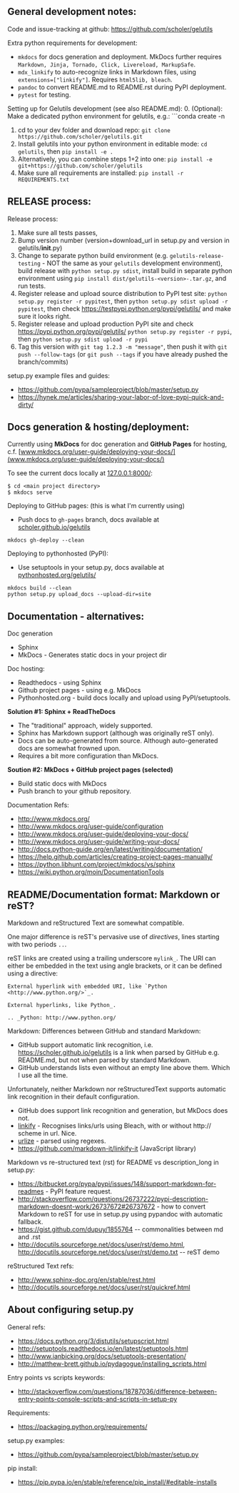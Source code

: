 
General development notes:
--------------------------

Code and issue-tracking at github: https://github.com/scholer/gelutils


Extra python requirements for development:

 * ```mkdocs``` for docs generation and deployment. MkDocs further requires ```Markdown, Jinja, Tornado, Click, Livereload, MarkupSafe```.
 * ```mdx_linkify``` to auto-recognize links in Markdown files, using ```extensions=["linkify"]```. Requires ```html5lib, bleach```.
 * ```pandoc``` to convert README.md to README.rst during PyPI deployment.
 * ```pytest``` for testing.


Setting up for Gelutils development (see also README.md):
0. (Optional): Make a dedicated python environment for gelutils, e.g.: ```conda create -n 
1. cd to your dev folder and download repo: ```git clone https://github.com/scholer/gelutils.git```
2. Install gelutils into your python environment in editable mode: ```cd gelutils```, then ```pip install -e .```
3. Alternatively, you can combine steps 1+2 into one: ```pip install -e git+https://github.com/scholer/gelutils```
4. Make sure all requirements are installed: ```pip install -r REQUIREMENTS.txt```



RELEASE process:
----------------


Release process:

1. Make sure all tests passes,
2. Bump version number (version+download_url in setup.py and version in gelutils/__init__.py)
3. Change to separate python build environment (e.g. ```gelutils-release-testing``` - NOT the same as your ```gelutils``` development environment),
   build release with ```python setup.py sdist```,
   install build in separate python environment using ```pip install dist/gelutils-<version>-.tar.gz```, 
   and run tests.
4. Register release and upload source distribution to PyPI test site:
   ```python setup.py register -r pypitest```, then ```python setup.py sdist upload -r pypitest```,
   then check https://testpypi.python.org/pypi/gelutils/ and make sure it looks right.
5. Register release and upload production PyPI site and check https://pypi.python.org/pypi/gelutils/
   ```python setup.py register -r pypi```, then ```python setup.py sdist upload -r pypi```
6. Tag this version with ```git tag 1.2.3 -m "message"```, then push it with
   ```git push --follow-tags``` (or ```git push --tags``` if you have already pushed the branch/commits)


setup.py example files and guides:

* https://github.com/pypa/sampleproject/blob/master/setup.py
* https://hynek.me/articles/sharing-your-labor-of-love-pypi-quick-and-dirty/







Docs generation & hosting/deployment:
-------------------------------------


Currently using **MkDocs** for doc generation and **GitHub Pages** for hosting, c.f. [www.mkdocs.org/user-guide/deploying-your-docs/](www.mkdocs.org/user-guide/deploying-your-docs/)


To see the current docs locally at [127.0.0.1:8000/](http://127.0.0.1:8000/):

```
$ cd <main project directory>
$ mkdocs serve

```


Deploying to GitHub pages: (this is what I'm currently using)

* Push docs to ```gh-pages``` branch, docs available at [scholer.github.io/gelutils](https://scholer.github.io/gelutils)

```
mkdocs gh-deploy --clean
```


Deploying to pythonhosted (PyPI):

* Use setuptools in your setup.py, docs available at [pythonhosted.org/gelutils/](http://pythonhosted.org/gelutils/)

```
mkdocs build --clean
python setup.py upload_docs --upload-dir=site
```


Documentation - alternatives:
-----------------------------

Doc generation

* Sphinx
* MkDocs - Generates static docs in your project dir


Doc hosting:

* Readthedocs - using Sphinx
* Github project pages - using e.g. MkDocs
* Pythonhosted.org - build docs locally and upload using PyPI/setuptools.



**Solution #1: Sphinx + ReadTheDocs**

* The "traditional" approach, widely supported.
* Sphinx has Markdown support (although was originally reST only).
* Docs can be auto-generated from source. Although auto-generated docs are somewhat frowned upon.
* Requires a bit more configuration than MkDocs.



**Soution #2: MkDocs + GitHub project pages (selected)**

* Build static docs with MkDocs
* Push branch to your github repository.



Documentation Refs:

* http://www.mkdocs.org/
* http://www.mkdocs.org/user-guide/configuration
* http://www.mkdocs.org/user-guide/deploying-your-docs/
* http://www.mkdocs.org/user-guide/writing-your-docs/
* http://docs.python-guide.org/en/latest/writing/documentation/
* https://help.github.com/articles/creating-project-pages-manually/
* https://python.libhunt.com/project/mkdocs/vs/sphinx
* https://wiki.python.org/moin/DocumentationTools




README/Documentation format: Markdown or reST?
------------------------------------------------

Markdown and reStructured Text are somewhat compatible.

One major difference is reST's pervasive use of *directives*, lines starting with two periods ```..```.

reST links are created using a trailing underscore ```mylink_```. The URI can either be embedded in the text using angle brackets, or it can be defined using a directive:

```
External hyperlink with embedded URI, like `Python <http://www.python.org/>`_.

External hyperlinks, like Python_.

.. _Python: http://www.python.org/

```

Markdown: Differences between GitHub and standard Markdown:

* GitHub support automatic link recognition, i.e. https://scholer.github.io/gelutils is a link when parsed by GitHub e.g. README.md, but not when parsed by standard Markdown.
* GitHub understands lists even without an empty line above them. Which I use all the time.


Unfortunately, neither Markdown nor reStructuredText supports automatic link recognition in their default configuration.

* GitHub does support link recognition and generation, but MkDocs does not.
* [linkify](https://github.com/daGrevis/mdx_linkify)   - Recognises links/urls using Bleach, with or without http:// scheme in url. Nice.
* [urlize](https://github.com/r0wb0t/markdown-urlize)  - parsed using regexes.
* https://github.com/markdown-it/linkify-it  (JavaScript library)


Markdown vs re-structured text (rst) for README vs description_long in setup.py:

* https://bitbucket.org/pypa/pypi/issues/148/support-markdown-for-readmes - PyPI feature request.
* http://stackoverflow.com/questions/26737222/pypi-description-markdown-doesnt-work/26737672#26737672 - how to convert Markdown to reST for use in setup.py using pypandoc with automatic fallback.
* https://gist.github.com/dupuy/1855764 -- commonalities between md and .rst
* http://docutils.sourceforge.net/docs/user/rst/demo.html, http://docutils.sourceforge.net/docs/user/rst/demo.txt -- reST demo


reStructured Text refs:

* http://www.sphinx-doc.org/en/stable/rest.html
* http://docutils.sourceforge.net/docs/user/rst/quickref.html



About configuring setup.py
---------------------------

General refs:

* https://docs.python.org/3/distutils/setupscript.html
* http://setuptools.readthedocs.io/en/latest/setuptools.html
* http://www.ianbicking.org/docs/setuptools-presentation/
* http://matthew-brett.github.io/pydagogue/installing_scripts.html


Entry points vs scripts keywords:

* http://stackoverflow.com/questions/18787036/difference-between-entry-points-console-scripts-and-scripts-in-setup-py

Requirements:

* https://packaging.python.org/requirements/


setup.py examples:

* https://github.com/pypa/sampleproject/blob/master/setup.py

pip install:

* https://pip.pypa.io/en/stable/reference/pip_install/#editable-installs


